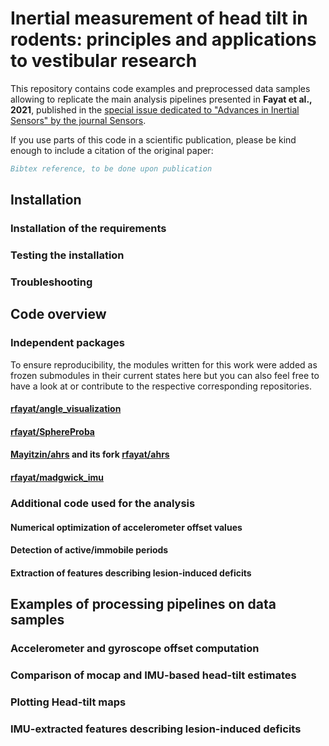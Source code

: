 # Inertial measurement of head tilt in rodents: principles and applications to vestibular research

This repository contains code examples and preprocessed data samples allowing to replicate the main analysis pipelines presented in **Fayat et al., 2021**, published in the [special issue dedicated to "Advances in Inertial Sensors" by the journal Sensors](https://www.mdpi.com/journal/sensors/special_issues/iertial_sensors).

If you use parts of this code in a scientific publication, please be kind enough to include a citation of the original paper:

```bibtex
Bibtex reference, to be done upon publication
```
## Installation
### Installation of the requirements

### Testing the installation

### Troubleshooting


## Code overview

### Independent packages
To ensure reproducibility, the modules written for this work were added as frozen submodules in their current states here but you can also feel free to have a look at or contribute to the respective corresponding repositories.

#### [rfayat/angle_visualization](https://github.com/rfayat/angle_visualization)

#### [rfayat/SphereProba](https://github.com/rfayat/SphereProba)

#### [Mayitzin/ahrs](https://github.com/Mayitzin/ahrs) and its fork [rfayat/ahrs](https://github.com/rfayat/ahrs)

#### [rfayat/madgwick_imu](https://github.com/rfayat/madgwick_imu)

### Additional code used for the analysis
#### Numerical optimization of accelerometer offset values
#### Detection of active/immobile periods
#### Extraction of features describing lesion-induced deficits


## Examples of processing pipelines on data samples
### Accelerometer and gyroscope offset computation
### Comparison of mocap and IMU-based head-tilt estimates
### Plotting Head-tilt maps
### IMU-extracted features describing lesion-induced deficits

